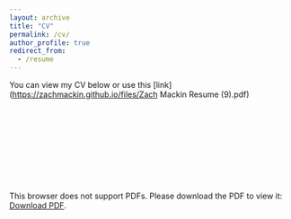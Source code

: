 ```yaml
---
layout: archive
title: "CV"
permalink: /cv/
author_profile: true
redirect_from:
  - /resume
---
```


You can view my CV below or use this [link](https://zachmackin.github.io/files/Zach Mackin Resume (9).pdf)
<object data="https://zachmackin.github.io/files/Zach Mackin Resume (9).pdf" type="application/pdf" width="700px" height="700px">
    <embed src="https://zachmackin.github.io/files/Zach Mackin Resume (9).pdf">
        <p>This browser does not support PDFs. Please download the PDF to view it: <a href="https://zachmackin.github.io/files/Zach Mackin Resume (8).pdf">Download PDF</a>.</p>
    </embed>
</object>
